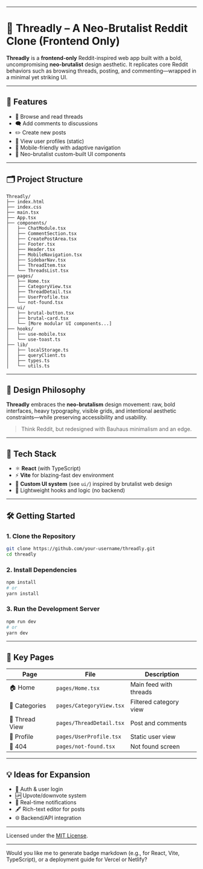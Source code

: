 

---

# 🧵 Threadly – A Neo-Brutalist Reddit Clone (Frontend Only)

**Threadly** is a **frontend-only** Reddit-inspired web app built with a bold, uncompromising **neo-brutalist** design aesthetic. It replicates core Reddit behaviors such as browsing threads, posting, and commenting—wrapped in a minimal yet striking UI.

---

## 🚀 Features

* 🧵 Browse and read threads
* 🗨️ Add comments to discussions
* ✏️ Create new posts
* 👤 View user profiles (static)
* 📱 Mobile-friendly with adaptive navigation
* 🎨 Neo-brutalist custom-built UI components

---

## 🗂️ Project Structure

```
Threadly/
├── index.html
├── index.css
├── main.tsx
├── App.tsx
├── components/
│   ├── ChatModule.tsx
│   ├── CommentSection.tsx
│   ├── CreatePostArea.tsx
│   ├── Footer.tsx
│   ├── Header.tsx
│   ├── MobileNavigation.tsx
│   ├── SidebarNav.tsx
│   ├── ThreadItem.tsx
│   └── ThreadsList.tsx
├── pages/
│   ├── Home.tsx
│   ├── CategoryView.tsx
│   ├── ThreadDetail.tsx
│   ├── UserProfile.tsx
│   └── not-found.tsx
├── ui/
│   ├── brutal-button.tsx
│   ├── brutal-card.tsx
│   └── [More modular UI components...]
├── hooks/
│   ├── use-mobile.tsx
│   └── use-toast.ts
├── lib/
│   ├── localStorage.ts
│   ├── queryClient.ts
│   ├── types.ts
│   └── utils.ts
```

---

## 🎨 Design Philosophy

**Threadly** embraces the **neo-brutalism** design movement: raw, bold interfaces, heavy typography, visible grids, and intentional aesthetic constraints—while preserving accessibility and usability.

> Think Reddit, but redesigned with Bauhaus minimalism and an edge.

---

## 🧰 Tech Stack

* ⚛️ **React** (with TypeScript)
* ⚡ **Vite** for blazing-fast dev environment
* 🧱 **Custom UI system** (see `ui/`) inspired by brutalist web design
* 🧪 Lightweight hooks and logic (no backend)

---

## 🛠️ Getting Started

### 1. Clone the Repository

```bash
git clone https://github.com/your-username/threadly.git
cd threadly
```

### 2. Install Dependencies

```bash
npm install
# or
yarn install
```

### 3. Run the Development Server

```bash
npm run dev
# or
yarn dev
```

---

## 📁 Key Pages

| Page           | File                     | Description            |
| -------------- | ------------------------ | ---------------------- |
| 🏠 Home        | `pages/Home.tsx`         | Main feed with threads |
| 📂 Categories  | `pages/CategoryView.tsx` | Filtered category view |
| 💬 Thread View | `pages/ThreadDetail.tsx` | Post and comments      |
| 👤 Profile     | `pages/UserProfile.tsx`  | Static user view       |
| 🚫 404         | `pages/not-found.tsx`    | Not found screen       |

---

## 💡 Ideas for Expansion

* 🔐 Auth & user login
* 🆙 Upvote/downvote system
* 🔔 Real-time notifications
* 🖋️ Rich-text editor for posts
* 🌐 Backend/API integration

---


Licensed under the [MIT License](LICENSE).

---

Would you like me to generate badge markdown (e.g., for React, Vite, TypeScript), or a deployment guide for Vercel or Netlify?

 
